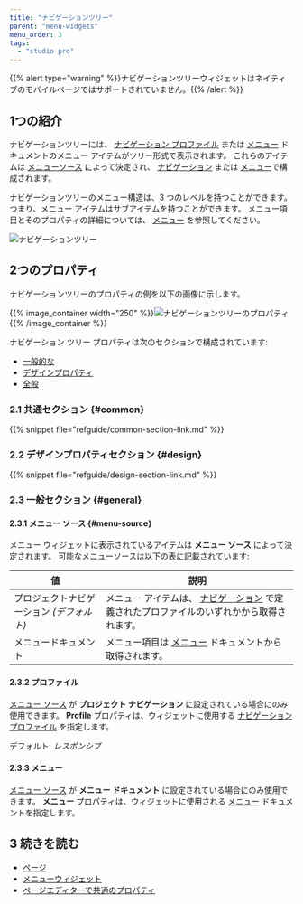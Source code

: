 ```yaml
---
title: "ナビゲーションツリー"
parent: "menu-widgets"
menu_order: 3
tags:
  - "studio pro"
---
```


{{% alert type="warning" %}}ナビゲーションツリーウィジェットはネイティブのモバイルページではサポートされていません。{{% /alert %}}

## 1つの紹介

ナビゲーションツリーには、 [ナビゲーション プロファイル](navigation#profiles) または [メニュー](menu) ドキュメントのメニュー アイテムがツリー形式で表示されます。 これらのアイテムは [メニューソース](#menu-source) によって決定され、 [ナビゲーション](navigation) または [メニュー](menu)で構成されます。

ナビゲーションツリーのメニュー構造は、3 つのレベルを持つことができます。つまり、メニュー アイテムはサブアイテムを持つことができます。 メニュー項目とそのプロパティの詳細については、 [メニュー](menu) を参照してください。

![ナビゲーションツリー](attachments/menu-widgets/navigation-tree.png)

## 2つのプロパティ

ナビゲーションツリーのプロパティの例を以下の画像に示します。

{{% image_container width="250" %}}![ナビゲーションツリーのプロパティ](attachments/menu-widgets/navigation-tree-properties.png)
{{% /image_container %}}

ナビゲーション ツリー プロパティは次のセクションで構成されています:

* [一般的な](#common)
* [デザインプロパティ](#design)
* [全般](#general)

### 2.1 共通セクション {#common}

{{% snippet file="refguide/common-section-link.md" %}}

### 2.2 デザインプロパティセクション {#design}

{{% snippet file="refguide/design-section-link.md" %}}

### 2.3 一般セクション {#general}

#### 2.3.1 メニュー ソース {#menu-source}

メニュー ウィジェットに表示されているアイテムは **メニュー ソース** によって決定されます。 可能なメニューソースは以下の表に記載されています:

| 値                       | 説明                                                           |
| ----------------------- | ------------------------------------------------------------ |
| プロジェクトナビゲーション *(デフォルト)* | メニュー アイテムは、 [ナビゲーション](navigation) で定義されたプロファイルのいずれかから取得されます。 |
| メニュードキュメント              | メニュー項目は [メニュー](menu) ドキュメントから取得されます。                         |

#### 2.3.2 プロファイル

[メニュー ソース](#menu-source) が **プロジェクト ナビゲーション** に設定されている場合にのみ使用できます。 **Profile** プロパティは、ウィジェットに使用する [ナビゲーション プロファイル](navigation#profiles) を指定します。

デフォルト: *レスポンシブ*

#### 2.3.3 メニュー

[メニュー ソース](#menu-source) が **メニュー ドキュメント** に設定されている場合にのみ使用できます。 **メニュー** プロパティは、ウィジェットに使用される [メニュー](menu) ドキュメントを指定します。

## 3 続きを読む

* [ページ](page)
* [メニューウィジェット](menu-widgets)
* [ページエディターで共通のプロパティ](common-widget-properties)

